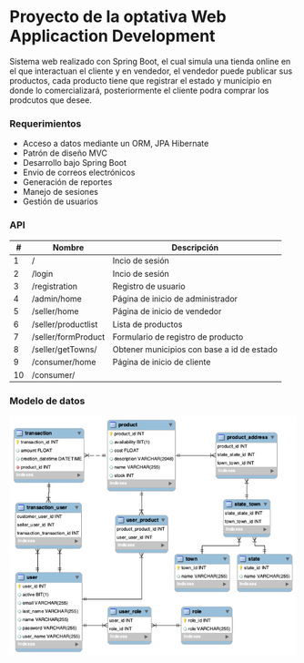 # Proyecto de la optativa Web Applicaction Development

Sistema web realizado con Spring Boot, el cual simula una tienda online en el que interactuan el cliente y en vendedor, el vendedor puede publicar sus productos, cada producto tiene que registrar el estado y municipio en donde lo comercializará, posteriormente el cliente podra comprar los prodcutos que desee. 

### Requerimientos
- Acceso a datos mediante un ORM, JPA Hibernate
- Patrón de  diseño MVC
- Desarrollo bajo Spring Boot
- Envio de correos electrónicos
- Generación de reportes
- Manejo de sesiones
- Gestión de usuarios

### API
|#|Nombre|Descripción|
|----|----|----|
|1|/|Incio de sesión|
|2|/login|Incio de sesión|
|3|/registration|Registro de usuario|
|4|/admin/home|Página de inicio de administrador|
|5|/seller/home|Página de inicio de vendedor|
|6|/seller/productlist|Lista de productos|
|7|/seller/formProduct|Formulario de registro de producto|
|8|/seller/getTowns/|Obtener municipios con base a id de estado|
|9|/consumer/home|Página de inicio de cliente|
|10|/consumer/||

### Modelo de datos
![Imagen](https://github.com/AaronGG11/Web-application-development/blob/master/Proyecto/Imagenes/bd.png?raw=true) 


